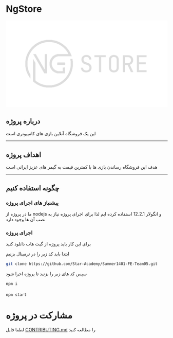 # NgStore

![NG Store](src/assets/logos/NG-Store-logo.svg)

## درباره پروژه

این یک فروشگاه آنلاین بازی های کامپیوتری است

---

## اهداف پروژه

هدف این فروشگاه رساندن بازی ها با کمترین قیمت به گیمر های عزیز ایرانی است

---

## چگونه استفاده کنیم

### پیشنیاز های اجرای پروژه

ما در پروژه از nodejs و انگولار 12.2.1 استفاده کرده ایم لذا برای اجرای پروژه نیاز به نصب آن ها وجود دارد

### اجرای پروژه

برای این کار باید پروژه از گیت هاب دانلود کنید

ابتدا باید کد زیر را در ترمینال بزنیم

```bash
git clone https://github.com/Star-Academy/Summer1401-FE-Team05.git
```

سپس کد های زیر را بزنید تا پروژه اجرا شود

```bash
npm i

npm start
```

# مشارکت در پروژه

لطفا فایل [CONTRIBUTING.md](CONTRIBUTING.md) را مطالعه کنید
